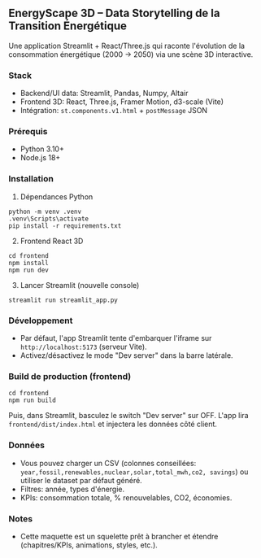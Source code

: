 ## EnergyScape 3D – Data Storytelling de la Transition Énergétique

Une application Streamlit + React/Three.js qui raconte l'évolution de la consommation énergétique (2000 → 2050) via une scène 3D interactive.

### Stack
- Backend/UI data: Streamlit, Pandas, Numpy, Altair
- Frontend 3D: React, Three.js, Framer Motion, d3-scale (Vite)
- Intégration: `st.components.v1.html` + `postMessage` JSON

### Prérequis
- Python 3.10+
- Node.js 18+

### Installation
1) Dépendances Python
```
python -m venv .venv
.venv\Scripts\activate
pip install -r requirements.txt
```

2) Frontend React 3D
```
cd frontend
npm install
npm run dev
```

3) Lancer Streamlit (nouvelle console)
```
streamlit run streamlit_app.py
```

### Développement
- Par défaut, l'app Streamlit tente d'embarquer l'iframe sur `http://localhost:5173` (serveur Vite).
- Activez/désactivez le mode "Dev server" dans la barre latérale.

### Build de production (frontend)
```
cd frontend
npm run build
```
Puis, dans Streamlit, basculez le switch "Dev server" sur OFF. L'app lira `frontend/dist/index.html` et injectera les données côté client.

### Données
- Vous pouvez charger un CSV (colonnes conseillées: `year,fossil,renewables,nuclear,solar,total_mwh,co2, savings`) ou utiliser le dataset par défaut généré.
- Filtres: année, types d'énergie.
- KPIs: consommation totale, % renouvelables, CO2, économies.

### Notes
- Cette maquette est un squelette prêt à brancher et étendre (chapitres/KPIs, animations, styles, etc.).


